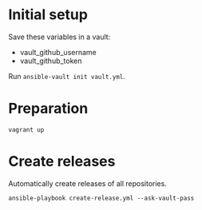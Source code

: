 # Initial setup
Save these variables in a vault:
- vault_github_username
- vault_github_token

Run `ansible-vault init vault.yml`.

# Preparation

```
vagrant up
```

# Create releases

Automatically create releases of all repositories.

```
ansible-playbook create-release.yml --ask-vault-pass
```

